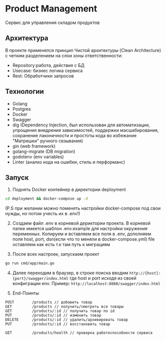 # Product Management

Сервис для управления складом продуктов

## Архитектура 
В проекте применялся принцип Чистой архитектуры (Clean Architecture) с четким разделением на слои зоны ответственности:
   - Repository:работа, действия с БД
   - Usecase: бизнес логика сервиса
   - Rest: Обработчики запросов

## Технологии
- Golang
- Postgres
- Docker
- Swagger
- dig (Dependency Injection, был использован для 
  автоматизации, упрощения внедрения зависимостей, 
  поддержки масшабирования, 
  сохранение лаконичности и простоты кода во избежание "Матрешки" ручного свзывания)
- gin (web framework)
- golang-migrate (DB migration)
- godotenv (env variables)
- Linter (анализ кода на ошибки, стиль и перформанс)

## Запуск

1. Поднять Docker контейнер в директории deployment
```bash
cd deployment && docker-compose up -d
```
(P.S при желании можно поменять настройки docker-compose под свои нужды, но потом учесть их в .env!)

2. Создаем файл .env в корневой дериктории проекта. В корневой папке имеется шаблон .env.example для настройки окружения переменных.
Копируем и вставляем все поля в .env, дополняем поля host, port, dsn(если что то меняли в docker-compose.yml) file оставляем как есть т.к там путь к миграциям

3. После всех настроек, запускаем проект
```bash
go run cmd/app/main.go
```
4. Далее переходим в браузер, в строке поиска вводим 
```http://{host}:{port}/swagger/index.html``` 
где host и port исходя из своей конфиграции env. Пример: 
```http://localhost:8080/swagger/index.html```

5. End-Поинты
```http request
POST        /products // добавить товар
GET         /products // получить/смотреть все товары
GET         /products/:id // получить товар по id
PUT         /products/:id // изменить товар
DELETE      /products/:id // удалить/архивировать товар
PUT         /products/:id // восстановить товар

GET         /products/health // проверка работоспособности сервиса
```